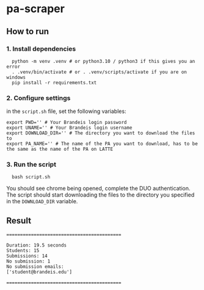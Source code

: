 # pa-scraper
## How to run
### 1. Install dependencies
```
  python -m venv .venv # or python3.10 / python3 if this gives you an error
  . .venv/bin/activate # or . .venv/scripts/activate if you are on windows
  pip install -r requirements.txt 
```
### 2. Configure settings
in the `script.sh` file, set the following variables:

```
export PWD='' # Your Brandeis login password
export UNAME='' # Your Brandeis login username
export DOWNLOAD_DIR='' # The directory you want to download the files to
export PA_NAME='' # The name of the PA you want to download, has to be the same as the name of the PA on LATTE
```
### 3. Run the script
```
  bash script.sh
```
You should see chrome being opened, complete the DUO authentication. The script should start downloading the files to the directory you specified in the `DOWNLOAD_DIR` variable.

## Result
```
==========================================

Duration: 19.5 seconds
Students: 15
Submissions: 14
No submission: 1
No submission emails:
['student@brandeis.edu']
        
==========================================

```